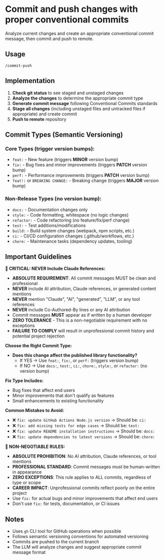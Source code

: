 # Commit and push changes with proper conventional commits

Analyze current changes and create an appropriate conventional commit message, then commit and push to remote.

## Usage

```
/commit-push
```

## Implementation

1. **Check git status** to see staged and unstaged changes
2. **Analyze the changes** to determine the appropriate commit type
3. **Generate commit message** following Conventional Commits standards
4. **Stage all changes** (including unstaged files and untracked files if appropriate) and create commit
5. **Push to remote** repository

## Commit Types (Semantic Versioning)

### Core Types (trigger version bumps):
- `feat:` - New feature (triggers **MINOR** version bump)
- `fix:` - Bug fixes and minor improvements (triggers **PATCH** version bump)  
- `perf:` - Performance improvements (triggers **PATCH** version bump)
- `feat!:` or `BREAKING CHANGE:` - Breaking change (triggers **MAJOR** version bump)

### Non-Release Types (no version bump):
- `docs:` - Documentation changes only
- `style:` - Code formatting, whitespace (no logic changes)
- `refactor:` - Code refactoring (no feature/fix/perf change)
- `test:` - Test additions/modifications
- `build:` - Build system changes (webpack, npm scripts, etc.)
- `ci:` - CI/CD configuration changes (.github/workflows, etc.)
- `chore:` - Maintenance tasks (dependency updates, tooling)

## Important Guidelines

**🚨 CRITICAL: NEVER Include Claude References:**
- **ABSOLUTE REQUIREMENT**: All commit messages MUST be clean and professional
- **NEVER** include AI attribution, Claude references, or generated content mentions
- **NEVER** mention "Claude", "AI", "generated", "LLM", or any tool references
- **NEVER** include Co-Authored-By lines or any AI attribution
- Commit messages **MUST** appear as if written by a human developer
- **ZERO TOLERANCE** - This is a non-negotiable requirement with no exceptions
- **FAILURE TO COMPLY** will result in unprofessional commit history and potential project rejection

**Choose the Right Commit Type:**
- **Does this change affect the published library functionality?**
  - If YES → Use `feat:`, `fix:`, or `perf:` (triggers version bump)
  - If NO → Use `docs:`, `test:`, `ci:`, `chore:`, `style:`, or `refactor:` (no version bump)

**Fix Type Includes:**
- Bug fixes that affect end users
- Minor improvements that don't qualify as features
- Small enhancements to existing functionality

**Common Mistakes to Avoid:**
- ❌ `fix: update GitHub Actions Node.js version` → Should be: `ci:`
- ❌ `fix: add missing tests for edge cases` → Should be: `test:`  
- ❌ `fix: update README installation instructions` → Should be: `docs:`
- ❌ `fix: update dependencies to latest versions` → Should be: `chore:`

**🚨 NON-NEGOTIABLE RULES:**
- **ABSOLUTE PROHIBITION**: No AI attribution, Claude references, or tool mentions
- **PROFESSIONAL STANDARD**: Commit messages must be human-written in appearance
- **ZERO EXCEPTIONS**: This rule applies to ALL commits, regardless of type or scope
- **CAREER IMPACT**: Unprofessional commits reflect poorly on the entire project
- Use `fix:` for actual bugs and minor improvements that affect end users
- Don't use `fix:` for tests, documentation, or CI issues

## Notes

- Uses `gh` CLI tool for GitHub operations when possible
- Follows semantic versioning conventions for automated versioning
- Commits are pushed to the current branch
- The LLM will analyze changes and suggest appropriate commit message format